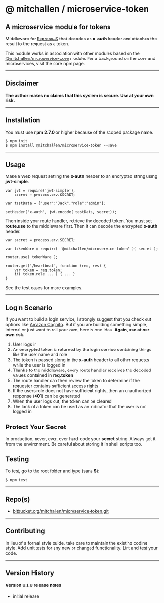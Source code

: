 @ mitchallen / microservice-token
==============================

A microservice module for tokens
----------------------------------------------------
Middleware for [ExpressJS](http://expressjs.com) that decodes an __x-auth__ header and attaches the result to the request as a token.

This module works in association with other modules based on the [@mitchallen/microservice-core](https://www.npmjs.com/package/@mitchallen/microservice-core) module. For a background on the core and microservices, visit the core npm page.

* * * 

## Disclaimer

__The author makes no claims that this system is secure. Use at your own risk.__

* * *

## Installation

You must use __npm__ __2.7.0__ or higher because of the scoped package name.

    $ npm init
    $ npm install @mitchallen/microservice-token --save
  
* * *

## Usage

Make a Web request setting the __x-auth__ header to an encrypted string using __jwt-simple__. 

	var jwt = require('jwt-simple'),
	    secret = process.env.SECRET;

	var testData = {"user":"Jack","role":"admin"};

	setHeader('x-auth', jwt.encode( testData, secret));
	
Then inside your route handler, retrieve the decoded token. You must set __route.use__ to the middleware first. Then it can decode the encrypted __x-auth__ header.

    var secret = process.env.SECRET;
    
    var tokenWare = require( '@mitchallen/microservice-token' )( secret );

    router.use( tokenWare );
    
    router.get('/heartbeat', function (req, res) { 
        var token = req.token;
        if( token.role ... ) { ... }
    }
    
See the test cases for more examples.
    
* * *

## Login Scenario

If you want to build a login service, I strongly suggest that you check out options like [Amazon Cognito](https://aws.amazon.com/cognito/).  But if you are building something simple, internal or just want to roll your own, here is one idea. __Again, use at our own risk.__

1. User logs in
2. An encrypted token is returned by the login service containing things like the user name and role
3. The token is passed along in the __x-auth__ header to all other requests while the user is logged in
4. Thanks to the middleware, every route handler receives the decoded values contained in __req.token__
5. The route handler can then review the token to determine if the requester contains sufficient access rights 
6. If the users role does not have sufficient rights, then an unauthorized response (__401__) can be generated
7. When the user logs out, the token can be cleared
8. The lack of a token can be used as an indicator that the user is not logged in

## Protect Your Secret

In production, never, ever, ever hard-code your __secret__ string. Always get it from the environment. Be careful about storing it in shell scripts too.

## Testing

To test, go to the root folder and type (sans __$__):

    $ npm test
   
* * *
 
## Repo(s)

* [bitbucket.org/mitchallen/microservice-token.git](https://bitbucket.org/mitchallen/microservice-token.git)

* * *

## Contributing

In lieu of a formal style guide, take care to maintain the existing coding style.
Add unit tests for any new or changed functionality. Lint and test your code.

* * *

## Version History

#### Version 0.1.0 release notes

* initial release
